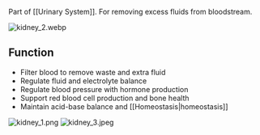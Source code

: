 Part of [[Urinary System]].
For removing excess fluids from bloodstream.

![kidney_2.webp](kidney_2.webp)

## Function

* Filter blood to remove waste and extra fluid
* Regulate fluid and electrolyte balance
* Regulate blood pressure with hormone production
* Support red blood cell production and bone health
* Maintain acid-base balance and [[Homeostasis|homeostasis]]

![kidney_1.png](kidney_1.png)
![kidney_3.jpeg](kidney_3.jpeg)
